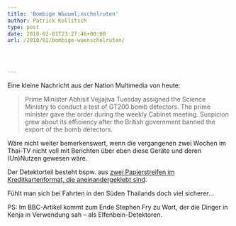 ```yaml
---
title: 'Bombige W&uuml;nschelruten'
author: Patrick Kollitsch
type: post
date: 2010-02-01T23:27:46+00:00
url: /2010/02/bombige-wuenschelruten/




---
```

Eine kleine Nachricht aus der Nation Multimedia von heute:

> Prime Minister Abhisit Vejjajiva Tuesday assigned the Science Ministry to conduct a test of GT200 bomb detectors. The prime minister gave the order during the weekly Cabinet meeting. Suspicion grew about its efficiency after the British government banned the export of the bomb detectors.

W&auml;re nicht weiter bemerkenswert, wenn die vergangenen zwei Wochen im Thai-TV nicht voll mit Berichten &uuml;ber eben diese Ger&auml;te und deren (Un)Nutzen gewesen w&auml;re. 

Der Detektorteil besteht bspw. aus [zwei Papierstreifen im Kreditkartenformat, die aneinandergeklebt sind][1]. 

F&uuml;hlt man sich bei Fahrten in den S&uuml;den Thailands doch viel sicherer&#8230;

PS: Im <span class="caps">BBC</span>-Artikel kommt zum Ende Stephen Fry zu Wort, der die Dinger in Kenja in Verwendung sah &#8211; als Elfenbein-Detektoren.

 [1]: http://www.nationmultimedia.com/news/30121663/PM-assigns-Science-Ministry-to-test-GT200-bomb-det